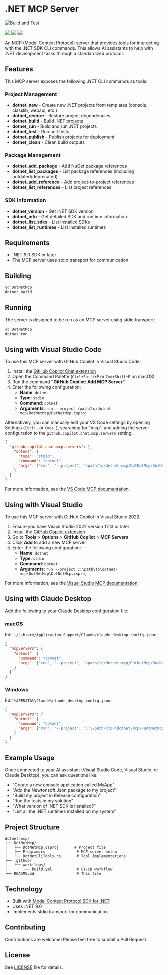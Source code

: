 # .NET MCP Server

[![Build and Test](https://github.com/jongalloway/dotnet-mcp/actions/workflows/build.yml/badge.svg)](https://github.com/jongalloway/dotnet-mcp/actions/workflows/build.yml)

<a href="https://vscode.dev/redirect/mcp/install?name=dotnet-mcp&config=%7B%22type%22%3A%22stdio%22%2C%22command%22%3A%22dotnet%22%2C%22args%22%3A%5B%22run%22%2C%22--project%22%2C%22%2Fpath%2Fto%2Fdotnet-mcp%2FDotNetMcp%2FDotNetMcp.csproj%22%5D%7D"><img src="https://img.shields.io/badge/VS_Code-Install_.NET_MCP-0098FF?style=flat-square&logo=visualstudiocode&logoColor=white"></a> <a href="https://insiders.vscode.dev/redirect/mcp/install?name=dotnet-mcp&config=%7B%22type%22%3A%22stdio%22%2C%22command%22%3A%22dotnet%22%2C%22args%22%3A%5B%22run%22%2C%22--project%22%2C%22%2Fpath%2Fto%2Fdotnet-mcp%2FDotNetMcp%2FDotNetMcp.csproj%22%5D%7D&quality=insiders"><img src="https://img.shields.io/badge/VS_Code_Insiders-Install_.NET_MCP-24bfa5?style=flat-square&logo=visualstudiocode&logoColor=white"></a> <a href="https://vs-open.link/mcp-install"><img src="https://img.shields.io/badge/Visual_Studio-Install_.NET_MCP-5C2D91?style=flat-square&logo=visualstudio&logoColor=white"></a>

An MCP (Model Context Protocol) server that provides tools for interacting with the .NET SDK CLI commands. This allows AI assistants to help with .NET development tasks through a standardized protocol.

## Features

This MCP server exposes the following .NET CLI commands as tools:

### Project Management
- **dotnet_new** - Create new .NET projects from templates (console, classlib, webapi, etc.)
- **dotnet_restore** - Restore project dependencies
- **dotnet_build** - Build .NET projects
- **dotnet_run** - Build and run .NET projects
- **dotnet_test** - Run unit tests
- **dotnet_publish** - Publish projects for deployment
- **dotnet_clean** - Clean build outputs

### Package Management
- **dotnet_add_package** - Add NuGet package references
- **dotnet_list_packages** - List package references (including outdated/deprecated)
- **dotnet_add_reference** - Add project-to-project references
- **dotnet_list_references** - List project references

### SDK Information
- **dotnet_version** - Get .NET SDK version
- **dotnet_info** - Get detailed SDK and runtime information
- **dotnet_list_sdks** - List installed SDKs
- **dotnet_list_runtimes** - List installed runtimes

## Requirements

- .NET 9.0 SDK or later
- The MCP server uses stdio transport for communication

## Building

```bash
cd DotNetMcp
dotnet build
```

## Running

The server is designed to be run as an MCP server using stdio transport:

```bash
cd DotNetMcp
dotnet run
```

## Using with Visual Studio Code

To use this MCP server with GitHub Copilot in Visual Studio Code:

1. Install the [GitHub Copilot Chat extension](https://marketplace.visualstudio.com/items?itemName=GitHub.copilot-chat)
2. Open the Command Palette (`Ctrl+Shift+P` or `Cmd+Shift+P` on macOS)
3. Run the command **"GitHub Copilot: Add MCP Server"**
4. Enter the following configuration:
   - **Name**: `dotnet`
   - **Type**: `stdio`
   - **Command**: `dotnet`
   - **Arguments**: `run --project /path/to/dotnet-mcp/DotNetMcp/DotNetMcp.csproj`

Alternatively, you can manually edit your VS Code settings by opening Settings (`Ctrl+,` or `Cmd+,`), searching for "mcp", and adding the server configuration to the `github.copilot.chat.mcp.servers` setting:

```json
{
  "github.copilot.chat.mcp.servers": {
    "dotnet": {
      "type": "stdio",
      "command": "dotnet",
      "args": ["run", "--project", "/path/to/dotnet-mcp/DotNetMcp/DotNetMcp.csproj"]
    }
  }
}
```

For more information, see the [VS Code MCP documentation](https://code.visualstudio.com/docs/copilot/customization/mcp-servers#_add-an-mcp-server).

## Using with Visual Studio

To use this MCP server with GitHub Copilot in Visual Studio 2022:

1. Ensure you have Visual Studio 2022 version 17.13 or later
2. Install the [GitHub Copilot extension](https://marketplace.visualstudio.com/items?itemName=GitHub.copilotvs)
3. Go to **Tools** > **Options** > **GitHub Copilot** > **MCP Servers**
4. Click **Add** to add a new MCP server
5. Enter the following configuration:
   - **Name**: `dotnet`
   - **Type**: `stdio`
   - **Command**: `dotnet`
   - **Arguments**: `run --project C:\path\to\dotnet-mcp\DotNetMcp\DotNetMcp.csproj`

For more information, see the [Visual Studio MCP documentation](https://learn.microsoft.com/en-us/visualstudio/ide/mcp-servers?view=vs-2022).

## Using with Claude Desktop

Add the following to your Claude Desktop configuration file:

### macOS
Edit `~/Library/Application Support/Claude/claude_desktop_config.json`:

```json
{
  "mcpServers": {
    "dotnet": {
      "command": "dotnet",
      "args": ["run", "--project", "/path/to/dotnet-mcp/DotNetMcp/DotNetMcp.csproj"]
    }
  }
}
```

### Windows
Edit `%APPDATA%\Claude\claude_desktop_config.json`:

```json
{
  "mcpServers": {
    "dotnet": {
      "command": "dotnet",
      "args": ["run", "--project", "C:\\path\\to\\dotnet-mcp\\DotNetMcp\\DotNetMcp.csproj"]
    }
  }
}
```

## Example Usage

Once connected to your AI assistant (Visual Studio Code, Visual Studio, or Claude Desktop), you can ask questions like:

- "Create a new console application called MyApp"
- "Add the Newtonsoft.Json package to my project"
- "Build my project in Release configuration"
- "Run the tests in my solution"
- "What version of .NET SDK is installed?"
- "List all the .NET runtimes installed on my system"

## Project Structure

```
dotnet-mcp/
├── DotNetMcp/
│   ├── DotNetMcp.csproj       # Project file
│   ├── Program.cs              # MCP server setup
│   └── DotNetCliTools.cs       # Tool implementations
├── .github/
│   └── workflows/
│       └── build.yml           # CI/CD workflow
└── README.md                   # This file
```

## Technology

- Built with [Model Context Protocol SDK for .NET](https://github.com/modelcontextprotocol/csharp-sdk)
- Uses .NET 9.0
- Implements stdio transport for communication

## Contributing

Contributions are welcome! Please feel free to submit a Pull Request.

## License

See [LICENSE](LICENSE) file for details.
